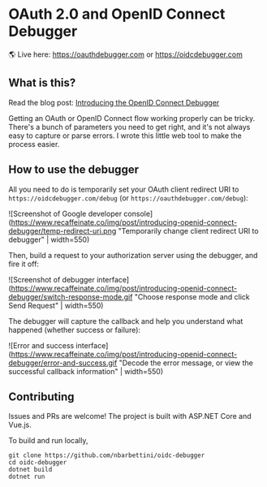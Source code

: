 # OAuth 2.0 and OpenID Connect Debugger

:earth_americas: Live here: https://oauthdebugger.com or https://oidcdebugger.com

## What is this?

Read the blog post: [Introducing the OpenID Connect Debugger](https://www.recaffeinate.co/post/introducing-openid-connect-debugger/)

Getting an OAuth or OpenID Connect flow working properly can be tricky. There's a bunch of parameters you need to get right, and it's not always easy to capture or parse errors. I wrote this little web tool to make the process easier.

## How to use the debugger

All you need to do is temporarily set your OAuth client redirect URI to `https://oidcdebugger.com/debug` (or `https://oauthdebugger.com/debug`):

![Screenshot of Google developer console](https://www.recaffeinate.co/img/post/introducing-openid-connect-debugger/temp-redirect-uri.png "Temporarily change client redirect URI to debugger" | width=550)

Then, build a request to your authorization server using the debugger, and fire it off:

![Screenshot of debugger interface](https://www.recaffeinate.co/img/post/introducing-openid-connect-debugger/switch-response-mode.gif "Choose response mode and click Send Request" | width=550)

The debugger will capture the callback and help you understand what happened (whether success or failure):

![Error and success interface](https://www.recaffeinate.co/img/post/introducing-openid-connect-debugger/error-and-success.gif "Decode the error message, or view the successful callback information" | width=550)

## Contributing

Issues and PRs are welcome! The project is built with ASP.NET Core and Vue.js.

To build and run locally,

```
git clone https://github.com/nbarbettini/oidc-debugger
cd oidc-debugger
dotnet build
dotnet run
```

